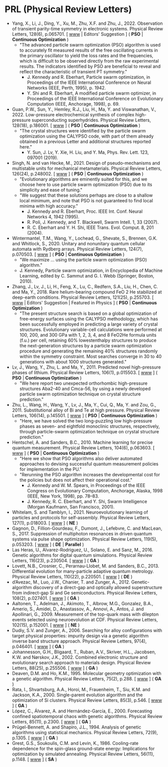 # PRL (Physical Review Letters)

* Yang, X., Li, J., Ding, Y., Xu, M., Zhu, X.F. and Zhu, J., 2022. Observation of transient parity-time symmetry in electronic systems. Physical Review Letters, 128(6), p.065701. [ [www](https://journals.aps.org/prl/abstract/10.1103/PhysRevLett.128.065701) | Editors' Suggestion ] ( **PSO** | **Continuous Optimization** )
  * "The advanced particle swarm optimization (PSO) algorithm is used to accurately fit measured results of the free oscillating currents in the primary oscillator to yield the loss rates and the frequencies, which is difficult to be observed directly from the raw experimental results. The indicators identified by PSO are beneficial to reveal and reflect the characteristic of transient PT symmetry."
    *  J. Kennedy and R. Eberhart, Particle swarm optimization, in Proceedings of the IEEE International Conference on Neural Networks (IEEE, Perth, 1995), p. 1942.
    * Y. Shi and R. Eberhart, A modified particle swarm optimizer, in Proceedings of the IEEE International Conference on Evolutionary Computation (IEEE, Anchorage, 1998), p. 69.
* Guan, P.W., Sun, Y., Hemley, R.J., Liu, H., Ma, Y. and Viswanathan, V., 2022. Low-pressure electrochemical synthesis of complex high-pressure superconducting superhydrides. Physical Review Letters, 128(18), p.186001. [ [www](https://journals.aps.org/prl/abstract/10.1103/PhysRevLett.128.186001) ] ( **PSO** | **Continuous Optimization** )
  * "The crystal structures were identified by the particle swarm optimization using the CALYPSO code, with part of them already obtained in a previous Letter and additional structures reported here."
    * Y. Sun, J. Lv, Y. Xie, H. Liu, and Y. Ma, Phys. Rev. Lett. 123, 097001 (2019).
* Singh, N. and van Hecke, M., 2021. Design of pseudo-mechanisms and multistable units for mechanical metamaterials. Physical Review Letters, 126(24), p.248002. [ [www](https://journals.aps.org/prl/abstract/10.1103/PhysRevLett.126.248002) ] ( **PSO** | **Continuous Optimization** )
  * "Evolutionary algorithms are eminently suited for this, and we choose here to use particle swarm optimization (PSO) due to its simplicity and ease of tuning."
  * "We suggest that these solutions perhaps are close to a shallow local minimum, and note that PSO is not guaranteed to find local minima with high accuracy."
    * J. Kennedy and R. Eberhart, Proc. IEEE Int. Conf. Neural Networks 4, 1942 (1995).
    * R. Poli, J. Kennedy, and T. Blackwell, Swarm Intell. 1, 33 (2007).
    * R. C. Eberhart and Y. H. Shi, IEEE Trans. Evol. Comput. 8, 201 (2004).
* Wintermantel, T.M., Wang, Y., Lochead, G., Shevate, S., Brennen, G.K. and Whitlock, S., 2020. Unitary and nonunitary quantum cellular automata with Rydberg arrays. Physical Review Letters, 124(7), p.070503. [ [www](https://journals.aps.org/prl/abstract/10.1103/PhysRevLett.124.070503) ] ( **PSO** | **Continuous Optimization** )
  * "We maximize ... using the particle swarm optimization (PSO) algorithm."
  * J. Kennedy, Particle swarm optimization, in Encyclopedia of Machine Learning, edited by C. Sammut and G. I. Webb (Springer, Boston, 2010).
* Zhang, J., Lv, J., Li, H., Feng, X., Lu, C., Redfern, S.A., Liu, H., Chen, C. and Ma, Y., 2018. Rare helium-bearing compound FeO 2 He stabilized at deep-earth conditions. Physical Review Letters, 121(25), p.255703. [ [www](https://journals.aps.org/prl/abstract/10.1103/PhysRevLett.121.255703) | Editors' Suggestion | Featured in Physics ] ( **PSO** | **Continuous Optimization** )
  * "The present structure search is based on a global optimization of free-energy surfaces using the CALYPSO methodology, which has been successfully employed in predicting a large variety of crystal structures. Evolutionary variable-cell calculations were performed at 100, 200, and 300 GPa with 1, 2, 3, 4, and 8
FeO2He formula units (f.u.) per cell, retaining 60% lowestenthalpy structures to produce the next-generation structures by a particle swarm optimization procedure and
generating the remaining 40% structures randomly within the symmetry constraint. Most searches converge in 30 to 40 generations with about 1000 structures generated."
* Lv, J., Wang, Y., Zhu, L. and Ma, Y., 2011. Predicted novel high-pressure phases of lithium. Physical Review Letters, 106(1), p.015503. [ [www](https://journals.aps.org/prl/abstract/10.1103/PhysRevLett.106.015503) ] ( **PSO** | **Continuous Optimization** )
  * "We here report two unexpected orthorhombic high-pressure structures Aba2-40 and Cmca-56, by using a newly developed particle swarm optimization technique on crystal structure prediction."
* Zhu, L., Wang, H., Wang, Y., Lv, J., Ma, Y., Cui, Q., Ma, Y. and Zou, G., 2011. Substitutional alloy of Bi and Te at high pressure. Physical Review Letters, 106(14), p.145501. [ [www](https://journals.aps.org/prl/abstract/10.1103/PhysRevLett.106.145501) ] ( **PSO** | **Continuous Optimization** )
  * "Here, we have solved the two long-puzzling low high-pressure phases as seven- and eightfold monoclinic structures, respectively, through particle-swarm optimization technique on crystal structure prediction."
* Hentschel, A. and Sanders, B.C., 2010. Machine learning for precise quantum measurement. Physical Review Letters, 104(6), p.063603. [ [www](https://journals.aps.org/prl/abstract/10.1103/PhysRevLett.104.063603) ] ( **PSO** | **Continuous Optimization** )
  * "Here we show that PSO algorithms also deliver automated approaches to devising successful quantum measurement policies for implementation in the PU."
  * "Rerunning the PSO algorithm increases the developmental cost for the policies but does not affect their operational cost."
    * J. Kennedy and W. M. Spears, in Proceedings of the IEEE Congress on Evolutionary Computation, Anchorage, Alaska, 1998 (IEEE, New York, 1998), pp. 78–83.
    * J. Kennedy, R. C. Eberhart, and Y. Shi, Swarm Intelligence (Morgan Kaufmann, San Francisco, 2001).
* Whitelam, S. and Tamblyn, I., 2021. Neuroevolutionary learning of particles and protocols for self-assembly. Physical Review Letters, 127(1), p.018003. [ [www](https://journals.aps.org/prl/abstract/10.1103/PhysRevLett.127.018003) ] ( **NE** )
* Gagnon, D., Fillion-Gourdeau, F., Dumont, J., Lefebvre, C. and MacLean, S., 2017. Suppression of multiphoton resonances in driven quantum systems via pulse shape optimization. Physical Review Letters, 119(5), p.053203. [ [www](https://journals.aps.org/prl/abstract/10.1103/PhysRevLett.119.053203) ] ( **DE** | **Parallel** )
* Las Heras, U., Alvarez-Rodriguez, U., Solano, E. and Sanz, M., 2016. Genetic algorithms for digital quantum simulations. Physical Review Letters, 116(23), p.230504. [ [www](https://journals.aps.org/prl/abstract/10.1103/PhysRevLett.116.230504) ] ( **GA** )
* Lovett, N.B., Crosnier, C., Perarnau-Llobet, M. and Sanders, B.C., 2013. Differential evolution for many-particle adaptive quantum metrology. Physical Review Letters, 110(22), p.220501. [ [www](https://journals.aps.org/prl/abstract/10.1103/PhysRevLett.110.220501) ] ( **DE** )
* d’Avezac, M., Luo, J.W., Chanier, T. and Zunger, A., 2012. Genetic-algorithm discovery of a direct-gap and optically allowed superstructure from indirect-gap Si and Ge semiconductors. Physical Review Letters, 108(2), p.027401. [ [www](https://journals.aps.org/prl/abstract/10.1103/PhysRevLett.108.027401) ] ( **GA** )
* Aaltonen, T., Adelman, J., Akimoto, T., Albrow, M.G., Gonzalez, B.A., Amerio, S., Amidei, D., Anastassov, A., Annovi, A., Antos, J. and Apollinari, G., 2009. Measurement of the top-quark mass with dilepton events selected using neuroevolution at CDF. Physical Review Letters, 102(15), p.152001. [ [www](https://journals.aps.org/prl/abstract/10.1103/PhysRevLett.102.152001) ] ( **NE** )
* Dudiy, S.V. and Zunger, A., 2006. Searching for alloy configurations with target physical properties: impurity design via a genetic algorithm inverse band structure approach. Physical Review Letters, 97(4), p.046401. [ [www](https://journals.aps.org/prl/abstract/10.1103/PhysRevLett.97.046401) ] ( **GA** )
* Johannesson, G.H., Bligaard, T., Ruban, A.V., Skriver, H.L., Jacobsen, K.W. and Nørskov, J.K., 2002. Combined electronic structure and evolutionary search approach to materials design. Physical Review Letters, 88(25), p.255506. [ [www](https://journals.aps.org/prl/abstract/10.1103/PhysRevLett.88.255506) ] ( **GA** )
* Deaven, D.M. and Ho, K.M., 1995. Molecular geometry optimization with a genetic algorithm. Physical Review Letters, 75(2), p.288. [ [www](https://journals.aps.org/prl/abstract/10.1103/PhysRevLett.75.288) ] ( **GA** )
* Rata, I., Shvartsburg, A.A., Horoi, M., Frauenheim, T., Siu, K.M. and Jackson, K.A., 2000. Single-parent evolution algorithm and the optimization of Si clusters. Physical Review Letters, 85(3), p.546. [ [www](https://journals.aps.org/prl/abstract/10.1103/PhysRevLett.85.546) ] (  **GA** )
* López, C., Álvarez, A. and Hernández-García, E., 2000. Forecasting confined spatiotemporal chaos with genetic algorithms. Physical Review Letters, 85(11), p.2300. [ [www](https://journals.aps.org/prl/abstract/10.1103/PhysRevLett.85.2300) ] ( **GA** )
* Prügel-Bennett, A. and Shapiro, J.L., 1994. Analysis of genetic algorithms using statistical mechanics. Physical Review Letters, 72(9), p.1305. [ [www](https://journals.aps.org/prl/abstract/10.1103/PhysRevLett.72.1305) ] ( **GA** )
* Grest, G.S., Soukoulis, C.M. and Levin, K., 1986. Cooling-rate dependence for the spin-glass ground-state energy: Implications for optimization by simulated annealing. Physical Review Letters, 56(11), p.1148. [ [www](https://journals.aps.org/prl/abstract/10.1103/PhysRevLett.56.1148) ] ( **SA** )
